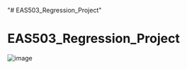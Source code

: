 "# EAS503_Regression_Project" 
# EAS503_Regression_Project

![image](https://github.com/SAHITHYA21/EAS503_Regression_Project/assets/48857403/2a9e6fad-dede-463f-8a7e-8864bc708706)

